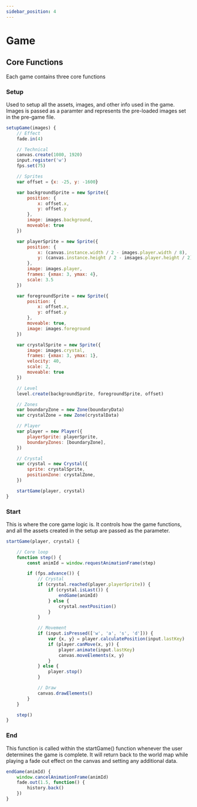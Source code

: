 ```yaml
---
sidebar_position: 4
---
```


# Game

## Core Functions

Each game contains three core functions

### Setup

Used to setup all the assets, images, and other info used in the game. Images is passed as a paramter and represents the pre-loaded images set in the pre-game file.

```js title="src/js/scripts/home.js"
setupGame(images) {
    // Effect
    fade.in(4)

    // Technical
    canvas.create(1080, 1920)
    input.register('w')
    fps.set(75)

    // Sprites
    var offset = {x: -25, y: -1600}

    var backgroundSprite = new Sprite({
        position: {
            x: offset.x,
            y: offset.y
        },
        image: images.background,
        moveable: true
    })

    var playerSprite = new Sprite({
        position: {
            x: (canvas.instance.width / 2 - images.player.width / 8),
            y: (canvas.instance.height / 2 - imsages.player.height / 2)
        },
        image: images.player,
        frames: {xmax: 3, ymax: 4},
        scale: 3.5
    })

    var foregroundSprite = new Sprite({
        position: {
            x: offset.x,
            y: offset.y
        },
        moveable: true,
        image: images.foreground
    })

    var crystalSprite = new Sprite({
        image: images.crystal,
        frames: {xmax: 3, ymax: 1},
        velocity: 40,
        scale: 2,
        moveable: true
    })

    // Level
    level.create(backgroundSprite, foregroundSprite, offset)

    // Zones
    var boundaryZone = new Zone(boundaryData)
    var crystalZone = new Zone(crystalData)

    // Player
    var player = new Player({
        playerSprite: playerSprite,
        boundaryZones: [boundaryZone],
    })

    // Crystal
    var crystal = new Crystal({
        sprite: crystalSprite,
        positionZone: crystalZone,
    })

    startGame(player, crystal)
}
```

### Start

This is where the core game logic is. It controls how the game functions, and all the assets created in the setup are passed as the parameter.

```js title="src/js/scripts/home.js"
startGame(player, crystal) {

    // Core loop
    function step() {
        const animId = window.requestAnimationFrame(step)

        if (fps.advance()) {
            // Crystal
            if (crystal.reached(player.playerSprite)) {
                if (crystal.isLast()) {
                    endGame(animId)
                } else {
                    crystal.nextPosition()
                }
            }

            // Movement
            if (input.isPressed(['w', 'a', 's', 'd'])) {
                var {x, y} = player.calculatePosition(input.lastKey)
                if (player.canMove(x, y)) {
                    player.animate(input.lastKey)
                    canvas.moveElements(x, y)
                }
            } else {
                player.stop()
            }

            // Draw
            canvas.drawElements()
        }
    }

    step()
}
```

### End

This function is called within the startGame() function whenever the user determines the game is complete. It will return back to the world map while playing a fade out effect on the canvas and setting any additional data.

```js title="src/js/scripts/home.js"
endGame(animId) {
    window.cancelAnimationFrame(animId)
    fade.out(1.5, function() {
        history.back()
    })
}
```
